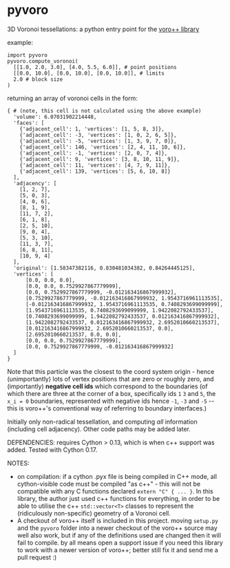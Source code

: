 pyvoro
======

3D Voronoi tessellations: a python entry point for the [voro++ library](http://math.lbl.gov/voro++/)

example:

    import pyvoro
    pyvoro.compute_voronoi(
      [[1.0, 2.0, 3.0], [4.0, 5.5, 6.0]], # point positions
      [[0.0, 10.0], [0.0, 10.0], [0.0, 10.0]], # limits
      2.0 # block size
    )

returning an array of voronoi cells in the form:

    { # (note, this cell is not calculated using the above example)
      'volume': 6.07031902214448, 
      'faces': [
        {'adjacent_cell': 1, 'vertices': [1, 5, 8, 3]},
        {'adjacent_cell': -3, 'vertices': [1, 0, 2, 6, 5]},
        {'adjacent_cell': -5, 'vertices': [1, 3, 9, 7, 0]},
        {'adjacent_cell': 146, 'vertices': [2, 4, 11, 10, 6]},
        {'adjacent_cell': -1, 'vertices': [2, 0, 7, 4]},
        {'adjacent_cell': 9, 'vertices': [3, 8, 10, 11, 9]},
        {'adjacent_cell': 11, 'vertices': [4, 7, 9, 11]},
        {'adjacent_cell': 139, 'vertices': [5, 6, 10, 8]}
      ],
      'adjacency': [
        [1, 2, 7],
        [5, 0, 3],
        [4, 0, 6],
        [8, 1, 9],
        [11, 7, 2],
        [6, 1, 8],
        [2, 5, 10],
        [9, 0, 4],
        [5, 3, 10],
        [11, 3, 7],
        [6, 8, 11],
        [10, 9, 4]
      ],
      'original': [1.58347382116, 0.830481034382, 0.84264445125],
      'vertices': [
          [0.0, 0.0, 0.0],
          [0.0, 0.0, 0.7529927867779999],
          [0.0, 0.7529927867779999, -0.012163416867999932],
          [0.7529927867779999, -0.012163416867999932, 1.9543716961113535],
          [-0.012163416867999932, 1.9543716961113535, 0.7408293699099999],
          [1.9543716961113535, 0.7408293699099999, 1.9422082792433537],
          [0.7408293699099999, 1.9422082792433537, 0.012163416867999932],
          [1.9422082792433537, 0.012163416867999932, 2.6952010660213537],
          [0.012163416867999932, 2.6952010660213537, 0.0],
          [2.6952010660213537, 0.0, 0.0],
          [0.0, 0.0, 0.7529927867779999],
          [0.0, 0.7529927867779999, -0.012163416867999932]
      ]
    }

Note that this particle was the closest to the coord system origin - hence
(unimportantly) lots of vertex positions that are zero or roughly zero, and
(importantly) **negative cell ids** which correspond to the boundaries (of which
there are three at the corner of a box, specifically ids `1` `3` and `5`, the
`x_i = 0` boundaries, represented with negative ids hence `-1`, `-3` and `-5` --
this is voro++'s conventional way of referring to boundary interfaces.)

Initially only non-radical tessellation, and computing *all* information 
(including cell adjacency). Other code paths may be added later.

DEPENDENCIES:
requires Cython > 0.13, which is when c++ support was added. Tested with Cython 0.17.

NOTES:
* on compilation: if a cython .pyx file is being compiled in C++ mode, all cython-visible code must be compiled "as c++" - this will not be compatible with any C functions declared `extern "C" { ... }`. In this library, the author just used c++ functions for everything, in order to be able to utilise the c++ `std::vector<T>` classes to represent the (ridiculously non-specific) geometry of a Voronoi cell.
* A checkout of voro++ itself is included in this project. moving `setup.py` and the `pyvoro` folder into a newer checkout of the voro++ source may well also work, but if any of the definitions used are changed then it will fail to compile. by all means open a support issue if you need this library to work with a newer version of voro++; better still fix it and send me a pull request :)